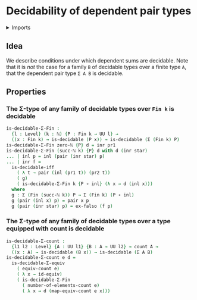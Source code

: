 # Decidability of dependent pair types

<details><summary>Imports</summary>
```agda
module univalent-combinatorics.decidable-dependent-pair-types where
open import elementary-number-theory.natural-numbers
open import foundation.coproduct-types
open import foundation.decidable-dependent-pair-types
open import foundation.decidable-types
open import foundation.dependent-pair-types
open import foundation.empty-types
open import foundation.equivalences
open import foundation.functions
open import foundation.unit-type
open import foundation.universe-levels
open import univalent-combinatorics.counting
open import univalent-combinatorics.standard-finite-types
```
</details>

## Idea

We describe conditions under which dependent sums are decidable. Note that it is _not_ the case for a family `B` of decidable types over a finite type `A`, that the dependent pair type `Σ A B` is decidable.

## Properties

### The Σ-type of any family of decidable types over `Fin k` is decidable

```agda
is-decidable-Σ-Fin :
  {l : Level} (k : ℕ) {P : Fin k → UU l} →
  ((x : Fin k) → is-decidable (P x)) → is-decidable (Σ (Fin k) P)
is-decidable-Σ-Fin zero-ℕ {P} d = inr pr1
is-decidable-Σ-Fin (succ-ℕ k) {P} d with d (inr star)
... | inl p = inl (pair (inr star) p)
... | inr f =
  is-decidable-iff
    ( λ t → pair (inl (pr1 t)) (pr2 t))
    ( g)
    ( is-decidable-Σ-Fin k {P ∘ inl} (λ x → d (inl x)))
  where
  g : Σ (Fin (succ-ℕ k)) P → Σ (Fin k) (P ∘ inl)
  g (pair (inl x) p) = pair x p
  g (pair (inr star) p) = ex-falso (f p)
```

### The Σ-type of any family of decidable types over a type equipped with count is decidable

```agda
is-decidable-Σ-count :
  {l1 l2 : Level} {A : UU l1} {B : A → UU l2} → count A →
  ((x : A) → is-decidable (B x)) → is-decidable (Σ A B)
is-decidable-Σ-count e d =
  is-decidable-Σ-equiv
    ( equiv-count e)
    ( λ x → id-equiv)
    ( is-decidable-Σ-Fin
      ( number-of-elements-count e)
      ( λ x → d (map-equiv-count e x)))
```
